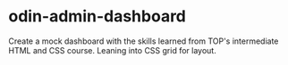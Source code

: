 # odin-admin-dashboard
Create a mock dashboard with the skills learned from 
TOP's intermediate HTML and CSS course.
Leaning into CSS grid for layout.  